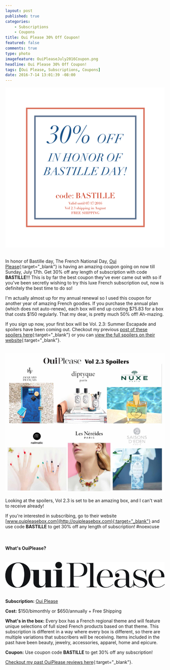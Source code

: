```yaml
---
layout: post
published: true
categories: 
    - Subscriptions
    - Coupons
title: Oui Please 30% Off Coupon!
featured: false
comments: true
type: photo
imagefeature: OuiPleaseJuly2016Coupon.png
headline: Oui Please 30% Off Coupon!
tags: [Oui Please, Subscriptions, Coupons]
date: 2016-7-14 13:01:39 -08:00
---
```


<center><a href="http://ouipleasebox.com" target="_blank">
<img src="/images/OuiPleaseJuly2016Coupon.png" border="0" style="border:none;max-width:100%;" alt="Oui Please July 2016 Coupon" />
</a></center>

<br>

In honor of Bastille day, The French National Day, [Oui Please](http://ouipleasebox.com){:target="_blank"} is having an amazing coupon going on now till Sunday, July 17th. Get 30% off any length of subscription with code <b>BASTILLE</b>!!! This is by far the best coupon they've ever came out with so if you've been secretly wishing to try this luxe French subscription out, now is definitely the best time to do so!

I'm actually almost up for my annual renewal so I used this coupon for another year of amazing French goodies. If you purchase the annual plan (which does not auto-renew), each box will end up costing $75.83 for a box that costs $150 regularly. That my dear, is pretty much 50% off! Ah-mazing.

If you sign up now, your first box will be Vol. 2.3: Summer Escapade and spoilers have been coming out. Checkout my previous [post of these spoilers here](http://whatsupmailbox.com/subscriptions/coupons/Oui-Please-Vol-2-3-Subscription-Box-Spoilers-News-Coupon/){:target="_blank"} or you can [view the full spoilers on their website](http://ouipleasebox.com/the-big-our-reveal-is-here-vol-2-3-summer-escapade/){:target="_blank"}.

<br>

<center><a href="http://ouipleasebox.com" target="_blank">
<img src="/images/OuiPleaseVol23Spoilers.jpg" border="0" style="border:none;max-width:100%;" alt="Oui Please Vol 2.3 Spoilers" />
</a></center>

Looking at the spoilers, Vol 2.3 is set to be an amazing box, and I can't wait to receive already!

If you're interested in subscribing, go to their website [www.ouipleasebox.com](http://ouipleasebox.com){:target="_blank"} and use code <b>BASTILLE</b> to get 30% off any length of subscription! #noexcuse

<br>

<H4>What's OuiPlease?</H4>

<br>

<center><a href="http://ouipleasebox.com" target="_blank">
<img src="/images/OuiPleaseLogo.jpg" border="0" style="border:none;max-width:100%;" alt="Oui Please" />
</a></center>

<br>

<p><b>Subscription:</b> <a href="http://ouipleasebox.com" target="_blank">Oui Please</a></p>
<p><b>Cost:</b> $150/bimonthly or $650/annually + Free Shipping</p>
<p><b>What's in the box:</b> Every box has a French regional theme and will feature unique selections of full sized French products based on that theme. This subscription is different in a way where every box is different, so there are multiple variations that subscribers will be receiving. Items included in the past have been beauty, jewelry, accessories, apparel, home and epicure.</p>
<p><b>Coupon:</b> Use coupon code <b>BASTILLE</b> to get 30% off any subscription!</p>

[Checkout my past OuiPlease reviews here](http://whatsupmailbox.com/tags/index.html#Oui%20Please){:target="_blank"}.
